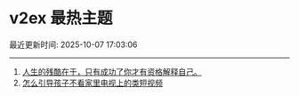 # v2ex 最热主题

最近更新时间: 2025-10-07 17:03:06

--- 
1. [人生的残酷在于，只有成功了你才有资格解释自己。](https://www.v2ex.com/t/1163572) 
2. [怎么引导孩子不看家里电视上的类短视频](https://www.v2ex.com/t/1163618) 
